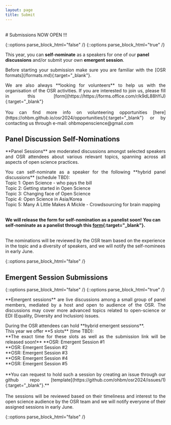 ```yaml
---
layout: page
title: Submit
---
```


<div id="submission"></div>
<br>
# Submissions NOW OPEN !!!

{::options parse_block_html="false" /}
{::options parse_block_html="true" /}

This year, you can **self-nominate** as a speakers for one of our **panel discussions** and/or submit your own **emergent session**. 

<p align="justify">
  Before starting your submission make sure you are familiar with the [OSR formats](/formats.md){:target="_blank"}.
</p>

<p align="justify">
  We are also always **looking for volunteers** to help us with the organisation of the OSR activities. If you are interested to join us, 
  please fill in this [form](https://https://forms.office.com/r/k9dL88hYiJ){:target="_blank"} <br><br>
  You can find more info on volunteering opportunities [here](https://ohbm.github.io/osr2024/opportunities/){:target="_blank"} or by contacting us through e-mail: ohbmopenscience@gmail.com
</p>

## Panel Discussion Self-Nominations 

<p align="justify">
**Panel Sessions** are moderated discussions amongst selected speakers and OSR attendees about various relevant topics, spanning across all aspects of open science practices.
</p>
<p align="justify">
You can self-nominate as a speaker for the following **hybrid panel discussions** (schedule TBD): <br> 
<!-- **8:00 GMT-4 July 23, 2023** (Sunday):  -->Topic 1: Open Science - who pays the bill <br>
<!-- **14:15 GMT-4 July 23, 2023** (Sunday):  -->Topic 2: Getting started in Open Science <br>
<!-- **8:00 GMT-4 July 24, 2023** (Monday):  -->Topic 3: Changing face of Open Science <br>
<!-- **10:30 GMT-4 July 25, 2023** (Tuesday):  -->Topic 4: Open Science in Asia/Korea <br>
<!-- **10:30 GMT-4 July 26, 2023** (Wednesday):  -->Topic 5: Many A Little Makes A Mickle - Crowdsourcing for brain mapping <br><br>

**We will release the form for self-nomination as a panelist soon!**
**You can self-nominate as a panelist <!-- until July 2 (12pm anywhere on Earth) --> through this [form](https://forms.office.com/r/pBYUbr5bEg){:target="_blank"}.**<br> <br>
<!-- After this date, t --> The nominations will be reviewed by the OSR team based on the experience in the topic and a diversity of speakers, and we will notify the self-nominees in early June. <br> 
</p>
{::options parse_block_html="false" /}

## Emergent Session Submissions

{::options parse_block_html="false" /}
{::options parse_block_html="true" /}
<p align="justify">
  **Emergent sessions** are live discussions among a small group of panel members, mediated by a host and open to audience of the OSR. The discussions may cover more advanced topics related to open-science or EDI (Equality, Diversity and Inclusion) issues.
</p>
<p align="justify">
During the OSR attendees can hold **hybrid emergent sessions**. <br> 
This year we offer **5 slots** (time TBD):<br>
**The exact time for these slots as well as the submission link will be released soon!**
**<!-- 10.30-11.30 (GMT -4) July 23** (Sunday) :  -->OSR: Emergent Session #1 <br>
**<!-- 10.30-11.30 (GMT -4) July 24** (Monday) :  -->OSR: Emergent Session #2 <br>
**<!-- 14.45-15.45 (GMT -4) July 24** (Monday) :  -->OSR: Emergent Session #3 <br>
**<!-- 8.00-9.00 (GMT -4) July 25** (Tuesday):  -->OSR: Emergent Session #4 <br>
**<!-- 14.45-15.45 (GMT -4) July 25** (Tuesday):  -->OSR: Emergent Session #5 <br>
<br> 
**You can request to hold such a session <!-- until June 25 (12pm anywhere on Earth)  -->by creating an issue through our github repo [template](https://github.com/ohbm/osr2024/issues/1){:target="_blank"}.**<br> <br>
<!-- After this date, t -->The sessions will be reviewed based on their timeliness and interest to the open science audience by the OSR team and we will notify everyone of their assigned sessions in early June. <br> 
</p>
{::options parse_block_html="false" /}

<!-- <figure class="video_container">
  <iframe width="640px" height= "480px" src= "https://forms.office.com/Pages/ResponsePage.aspx?id=DQSIkWdsW0yxEjajBLZtrQAAAAAAAAAAAAMAAC9pqdJUME0xMUowV0ZEWEpWQjM3TVRFVk5SOE1YSC4u&embed=true" frameborder= "0" marginwidth= "0" marginheight= "0" style= "border: none; max-width:100%; max-height:100vh" allowfullscreen webkitallowfullscreen mozallowfullscreen msallowfullscreen> </iframe>
</figure> -->
<br>
